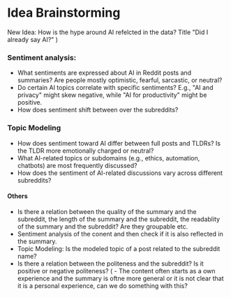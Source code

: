 # Idea Brainstorming

New Idea:
How is the hype around AI refelcted in the data? Title "Did I already say AI?"
)

### Sentiment analysis:
- What sentiments are expressed about AI in Reddit posts and summaries? Are people mostly optimistic, fearful, sarcastic, or neutral?
- Do certain AI topics correlate with specific sentiments? E.g., "AI and privacy" might skew negative, while "AI for productivity" might be positive.
- How does sentiment shift between over the subreddits?

### Topic Modeling
- How does sentiment toward AI differ between full posts and TLDRs? Is the TLDR more emotionally charged or neutral?
- What AI-related topics or subdomains (e.g., ethics, automation, chatbots) are most frequently discussed?
- How does the sentiment of AI-related discussions vary across different subreddits?



#### Others
- Is there a relation between the quality of the summary and the subreddit, the length of the summary and the subreddit, the readablity of the summary and the subreddit? Are they groupable etc.
- Sentiment analysis of the conent and then check if it is also reflected in the summary.
- Topic Modeling: Is the modeled topic of a post related to the subreddit name?
- Is there a relation between the politeness and the subreddit? Is it positive or negative politeness?
( - The content often starts as a own experience and the summary is oftne more general or it is not clear that it is a personal experience, can we do something with this?